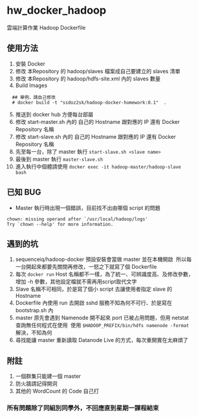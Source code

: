 # hw_docker_hadoop
雲端計算作業 Hadoop Dockerfile 

## 使用方法
1. 安裝 Docker
2. 修改 本Repository 的 hadoop/slaves 檔案成自己要建立的 slaves 清單
3. 修改 本Repository 的 hadoop/hdfs-site.xml 內的 slaves 數量
4. Build Images
  ```
   ## 舉例，請自己修改
   # docker build -t "ssdoz2sk/hadoop-docker-homework:0.1"  .
  ```
5. 推送到 docker hub 方便每台部屬
6. 修改 start-master.sh 內的 自己的 Hostname 跟對應的 IP 還有 Docker Repository 名稱
7. 修改 start-slave.sh 內的 自己的 Hostname 跟對應的 IP 還有 Docker Repository 名稱
8. 先至每一台，除了 master 執行 `start-slave.sh <slave name>`
9. 最後到 master 執行 `master-slave.sh`
10. 進入執行中個體請使用 `docker exec -it hadoop-master/hadoop-slave bash`

## 已知 BUG
* Master 執行時出現一個錯誤，目前找不出由哪個 script 的問題
```
chown: missing operand after `/usr/local/hadoop/logs'
Try `chown --help' for more information.
```

## 遇到的坑
1. sequenceiq/hadoop-docker 預設安裝會當做 master 並在本機開啟
  所以每一台開起來都要先關閉再修改，一怒之下就寫了個 Dockerfile
2. 每次 `docker run` Host 名稱都不一樣，為了統一、可辨識度高、及修改參數，增加 -h 參數，其他設定檔就不需再用script取代文字
3. Slave 名稱不可相同，於是寫了個小 script 去讓使用者指定 slave 的 Hostname
4. Dockerfile 內使用 run 去開啟 sshd 服務不知為何不可行、於是寫在 bootstrap.sh 內
5. master 原先會遇到 Namenode 開不起來 port 已被占用問題，但用 netstat 查詢無任何程式在使用
  使用 `$HADOOP_PREFIX/bin/hdfs namenode -format` 解決，不知為何
6. 尋找能讓 master 重新讀取 Datanode Live 的方式，每次重開實在太麻煩了

## 附註

1. 一個群集只能建一個 master
2. 防火牆請記得開洞
3. 其他的 WordCount 的 Code 自己打

### 所有問題除了同組別同學外，不回應直到星期一課程結束
